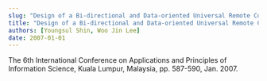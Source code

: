 ```yaml
---
slug: "Design of a Bi-directional and Data-oriented Universal Remote Controller using ZigBee"
title: "Design of a Bi-directional and Data-oriented Universal Remote Controller using ZigBee"
authors: [Youngsul Shin, Woo Jin Lee]
date: 2007-01-01
---
```


The 6th International Conference on Applications and Principles of Information Science, Kuala Lumpur, Malaysia, pp. 587-590, Jan. 2007.

